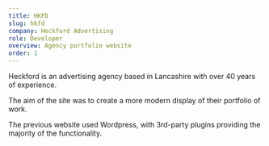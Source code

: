 ```yaml
---
title: HKFD
slug: hkfd
company: Heckford Advertising
role: Developer
overview: Agency portfolio website
order: 1
---
```


Heckford is an advertising agency based in Lancashire with over 40 years of experience.

The aim of the site was to create a more modern display of their portfolio of work.

The previous website used Wordpress, with 3rd-party plugins providing the majority of the functionality.
